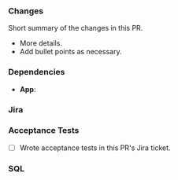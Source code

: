 <!-- Example title: OPAL-123: Change the format for sending lab results by type to the app -->

### Changes

Short summary of the changes in this PR.

* More details.
* Add bullet points as necessary.

### Dependencies
<!-- Link to dependent pull requests. Specify whether the PRs are just related, or require each other to run. Write N/A if there are none. -->
- **App**: 

### Jira
<!-- Paste a link to this PR's related Jira issue. -->


### Acceptance Tests
<!-- Put an x in the checkbox when done. -->
- [ ] Wrote acceptance tests in this PR's Jira ticket.

### SQL
<!-- If this PR requires database changes, provide a modification script (and specify which DB to use). If not, remove this header. -->
```

```
